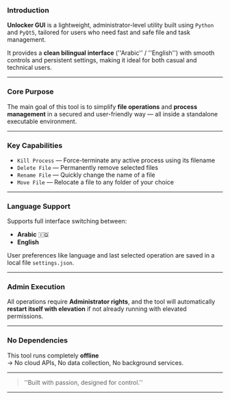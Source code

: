 ### Introduction

**Unlocker GUI** is a lightweight, administrator-level utility built using `Python` and `PyQt5`, tailored for users who need fast and safe file and task management.

It provides a **clean bilingual interface** (''Arabic'' / ''English'') with smooth controls and persistent settings, making it ideal for both casual and technical users.

---

### Core Purpose

The main goal of this tool is to simplify **file operations** and **process management** in a secured and user-friendly way — all inside a standalone executable environment.

---

### Key Capabilities

- ``Kill Process`` — Force-terminate any active process using its filename  
- ``Delete File`` — Permanently remove selected files  
- ``Rename File`` — Quickly change the name of a file  
- ``Move File`` — Relocate a file to any folder of your choice  

---

### Language Support

Supports full interface switching between:

- **Arabic** 🇮🇶  
- **English** 

User preferences like language and last selected operation are saved in a local file ``settings.json``.

---

### Admin Execution

All operations require **Administrator rights**, and the tool will automatically **restart itself with elevation** if not already running with elevated permissions.

---

### No Dependencies

This tool runs completely **offline**  
→ No cloud APIs, No data collection, No background services.

---

> ''Built with passion, designed for control.''


---
